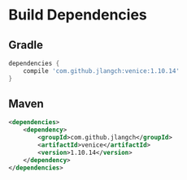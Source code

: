 # Build Dependencies


## Gradle

```groovy
dependencies {
    compile 'com.github.jlangch:venice:1.10.14'
}
```

## Maven

```xml
<dependencies>
    <dependency>
        <groupId>com.github.jlangch</groupId>
        <artifactId>venice</artifactId>
        <version>1.10.14</version>
    </dependency>
</dependencies>
```
